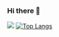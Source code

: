 ### Hi there 👋

[![](https://github-readme-stats.vercel.app/api?username=aello-matic&show_icons=true&theme=kacho_ga&count_private=true&hide=prs,issues,contribs&hide_rank=true&include_all_commits=true&hide_border=true)](https://github.com/kristenprescott/github-readme-stats)
[![Top Langs](https://github-readme-stats.vercel.app/api/top-langs/?username=aello-matic&layout=compact&theme=kacho_ga&hide_border=true)](https://github.com/kristenprescott/github-readme-stats)

<!--
**aello-matic/aello-matic** is a ✨ _special_ ✨ repository because its `README.md` (this file) appears on your GitHub profile.

Here are some ideas to get you started:

- 🔭 I’m currently working on ...
- 🌱 I’m currently learning ...
- 👯 I’m looking to collaborate on ...
- 🤔 I’m looking for help with ...
- 💬 Ask me about ...
- 📫 How to reach me: ...
- 😄 Pronouns: ...
- ⚡ Fun fact: ...



#### Stats!
  Change the ?username= value to your GitHub's username.
  EX: [![aello's GitHub stats](https://github-readme-stats.vercel.app/api?username=aello-matic)](https://github.com/aello-matic/github-readme-stats)

###### To hide any specific stats, you can pass a query parameter ?hide= with comma-separated values
  Options: &hide=stars,commits,prs,issues,contribs
  EX: ![aello's GitHub stats](https://github-readme-stats.vercel.app/api?username=aello-matic&hide=contribs,prs)
  
###### You can add the count of all your private contributions to the total commits count by using the query parameter ?count_private=true.
**Note:** If you are deploying this project yourself, the private contributions will be counted by default otherwise you need to chose to share your private contribution counts.
  Options: &count_private=true
  EX: ![aello's GitHub stats](https://github-readme-stats.vercel.app/api?username=aello-matic&count_private=true)
  

-->
